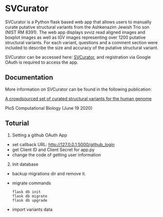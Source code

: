 # SVCurator
SVCurator is a Python flask based web app that allows users to manually curate putative structural variants from the Ashkenazim Jewish Trio son (NIST RM 8391). The web app displays svviz read aligned images and boxplot images as well as IGV images representing over 1200 putative structural variants. For each variant, questions and a comment section were included to describe the size and accuracy of the putative structural variant. 


SVCurator can be accessed here: [SVCurator](http://www.svcurator.com/), and registration via Google OAuth is required to access the app. 

## Documentation
More information on SVCurator can be found in the following publication:

[A crowdsourced set of curated structural variants for the human genome](https://journals.plos.org/ploscompbiol/article?id=10.1371/journal.pcbi.1007933)

PloS Computational Biology
(June 19 2020)


## Toturial

1. Setting a github OAuth App

  * set callback URL: http://127.0.0.1:5000/github_login
  * get Client ID and Client Secret for app.py
  * change the code of getting user information

2. Init database

  * backup migrations dir and remove it.

  * migrate commands
    ```angular2
    flask db init
    flask db migrate
    flask db upgrade 
    ```
  
  * import variants data
 